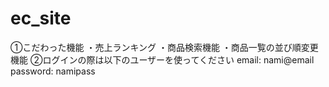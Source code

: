# ec_site
①こだわった機能
・売上ランキング
・商品検索機能
・商品一覧の並び順変更機能
②ログインの際は以下のユーザーを使ってください
email: nami@email
password: namipass
